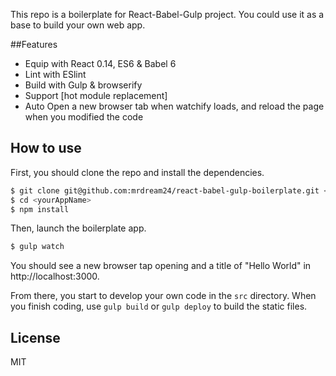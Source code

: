 This repo is a boilerplate for React-Babel-Gulp project. You could use it as a base to build your own web app.

##Features

- Equip with React 0.14, ES6 & Babel 6
- Lint with ESlint
- Build with Gulp & browserify
- Support [hot module replacement]
- Auto Open a new browser tab when watchify loads, and reload the page when you modified the code

## How to use

First, you should clone the repo and install the dependencies.

```bash
$ git clone git@github.com:mrdream24/react-babel-gulp-boilerplate.git <yourAppName>
$ cd <yourAppName>
$ npm install
```

Then, launch the boilerplate app.

```bash
$ gulp watch
```

You should see a new browser tap opening and a title of "Hello World" in http://localhost:3000.

From there, you start to develop your own code in the `src` directory. When you finish coding, use `gulp build` or `gulp deploy` to build the static files.

## License

MIT

